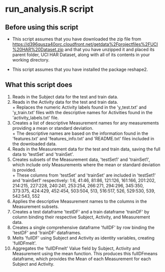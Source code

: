# run_analysis.R script

## Before using this script
* This script assumes that you have downloaded the zip file from https://d396qusza40orc.cloudfront.net/getdata%2Fprojectfiles%2FUCI%20HAR%20Dataset.zip and that you have unzipped it and placed its parent folder, UCI HAR Dataset, along with all of its contents in your working directory.  
  
* This script assumes that you have installed the package reshape2.  
  
## What this script does

1. Reads in the Subject data for the test and train data.  
2. Reads in the Activity data for the test and train data.  
        + Replaces the numeric Activity labels found in the 'y_test.txt' and 'y_train.txt' files with the descriptive names for Activities found in the 'activity_labels.txt' file.  
3. Creates a list of descriptive Measurement names for any measurements providing a  mean or standard deviation.  
        + The descriptive names are based on the information found in the 'features.txt' and 'features_info.txt' and 'README.txt' files included in the downloaded data.  
4. Reads in the Measurement data for the test and train data, saving the full data to  'testSet' and 'trainSet'.  
5. Creates subsets of the Measurement data, 'testSet1' and 'trainSet1', which include only Measurements where the mean or standard deviation is provided.  
        + These columns from 'testSet' and 'trainSet' are included in 'testSet1' and 'trainSet1' respectively: 1:6, 41:46, 81:86, 121:126, 161:166, 201:202, 214:215, 227:228, 240:241, 253:254, 266:271, 294:296, 345:350, 373:375, 424:429, 452:454, 503:504, 513, 516:517, 526, 529:530, 539, 542:543, 552  
6. Applies the descriptive Measurement names to the columns in the Measurement subsets.  
7. Creates a test dataframe 'testDF' and a train dataframe 'trainDF' by column binding their respective Subject, Activity, and Measurement data.  
8. Creates a single comprehensive dataframe 'fullDF' by row binding the 'testDF' and 'trainDF' dataframes.  
9. Melts 'fullDF' using Subject and Activity as identity variables, creating 'fullDFmelt'.  
10. Aggregates the 'fullDFmelt' Value field by Subject, Activity and Measurement using the mean function.  This produces this fullDFmeans dataframe, which provides the Mean of each Measurement for each Subject and Activity.